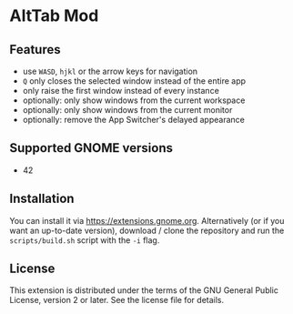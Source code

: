 # AltTab Mod

## Features

- use `WASD`, `hjkl` or the arrow keys for navigation
- `Q` only closes the selected window instead of the entire app
- only raise the first window instead of every instance
- optionally: only show windows from the current workspace
- optionally: only show windows from the current monitor
- optionally: remove the App Switcher's delayed appearance

## Supported GNOME versions

- 42

## Installation

You can install it via https://extensions.gnome.org. Alternatively (or if you want an up-to-date version), download / clone the repository and run the `scripts/build.sh` script with the `-i` flag.

## License

This extension is distributed under the terms of the GNU General Public License, version 2 or later. See the license file for details.
